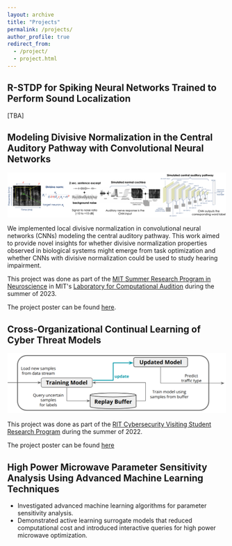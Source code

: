 ```yaml
---
layout: archive
title: "Projects"
permalink: /projects/
author_profile: true
redirect_from:
  - /project/
  - project.html
---
```


R-STDP for Spiking Neural Networks Trained to Perform Sound Localization
------
[TBA]

Modeling Divisive Normalization in the Central Auditory Pathway with Convolutional Neural Networks
------
![div-norm-cnn](/images/div-norm-cnn.png)

We implemented local divisive normalization in convolutional neural networks (CNNs) modeling the central auditory pathway. This work aimed to provide novel insights for whether divisive normalization properties observed in biological systems might emerge from task optimization and whether CNNs with divisive normalization could be used to study hearing impairment.

This project was done as part of the [MIT Summer Research Program in Neuroscience](https://bcs.mit.edu/msrp) in MIT's [Laboratory for Computational Audition](https://mcdermottlab.mit.edu/) during the summer of 2023.

The project poster can be found [here](https://docs.google.com/presentation/d/1w0o61bmTnVsHmH37HHYQlGZ9oKInxQfK/edit#slide=id.p1).

Cross-Organizational Continual Learning of Cyber Threat Models
------
![continual-learning](/images/continual-learning.png)

This project was done as part of the [RIT Cybersecurity Visiting Student Research Program](https://www.rit.edu/cybersecurity/cybervsr) during the summer of 2022. 

The project poster can be found [here](https://docs.google.com/presentation/d/1loIFZeyguDzJaOEs5QAJbGM9JsZ-Yvpy/edit#slide=id.p1)

High Power Microwave Parameter Sensitivity Analysis Using Advanced Machine Learning Techniques
------
* Investigated advanced machine learning algorithms for parameter
sensitivity analysis.
* Demonstrated active learning surrogate models that reduced computational cost
and introduced interactive queries for high power microwave optimization.
